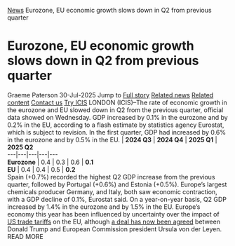 [News](https://www.icis.com/explore/resources/news/) Eurozone, EU economic growth slows down in Q2 from previous quarter
# Eurozone, EU economic growth slows down in Q2 from previous quarter
Graeme Paterson
30-Jul-2025
Jump to
[Full story](https://www.icis.com/explore/resources/news/2025/07/30/11123743/eurozone-eu-economic-growth-slows-down-in-q2-from-previous-quarter/#full-story)
[Related news](https://www.icis.com/explore/resources/news/2025/07/30/11123743/eurozone-eu-economic-growth-slows-down-in-q2-from-previous-quarter/#related-articles)
[Related content](https://www.icis.com/explore/resources/news/2025/07/30/11123743/eurozone-eu-economic-growth-slows-down-in-q2-from-previous-quarter/#related-contents)
[Contact us](https://www.icis.com/explore/resources/news/2025/07/30/11123743/eurozone-eu-economic-growth-slows-down-in-q2-from-previous-quarter/#contact-us)
[Try ICIS](https://www.icis.com/explore/contact/try-icis-today/?intcmp=individual-news_try-icis)
LONDON (ICIS)–The rate of economic growth in the eurozone and EU slowed down in Q2 from the previous quarter, official data showed on Wednesday. 
GDP increased by 0.1% in the eurozone and by 0.2% in the EU, according to a flash estimate by statistics agency Eurostat, which is subject to revision. 
In the first quarter, GDP had increased by 0.6% in the eurozone and by 0.5% in the EU. 
|  **2024 Q3** |  **2024 Q4** |  **2025 Q1** |  **2025 Q2**  
---|---|---|---|---  
**Eurozone** |  0.4  |  0.3  |  0.6  |  **0.1**  
**EU** |  0.4  |  0.4  |  0.5  |  **0.2**  
Spain (+0.7%) recorded the highest Q2 GDP increase from the previous quarter, followed by Portugal (+0.6%) and Estonia (+0.5%). 
Europe’s largest chemicals producer Germany, and Italy, both saw economic contraction, with a GDP decline of 0.1%, Eurostat said. 
On a year-on-year basis, Q2 GDP increased by 1.4% in the eurozone and by 1.5% in the EU. 
Europe’s economy this year has been influenced by uncertainty over the impact of [ US trade tariffs](https://subscriber.icis.com/intelligence/1e18c969-8ff1-4928-892e-72d2b8af9230) on the EU, although [ a deal has now been agreed](https://subscriber.icis.com/search/news/petchem/news-article-00111123393) between Donald Trump and European Commission president Ursula von der Leyen. 
READ MORE